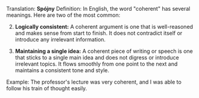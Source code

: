Translation: **Spójny**
Definition:
In English, the word "coherent" has several meanings. Here are two of the most common:

2. **Logically consistent:** A coherent argument is one that is well-reasoned and makes sense from start to finish. It does not contradict itself or introduce any irrelevant information.
    
4. **Maintaining a single idea:** A coherent piece of writing or speech is one that sticks to a single main idea and does not digress or introduce irrelevant topics. It flows smoothly from one point to the next and maintains a consistent tone and style.
    

Example:
The professor's lecture was very coherent, and I was able to follow his train of thought easily.
